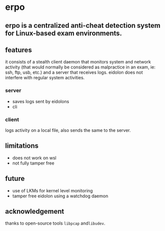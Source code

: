 # erpo
erpo is a centralized anti-cheat detection system for Linux-based exam environments. 
---

## **features**
it consists of a stealth client daemon that monitors system and network activity (that would normally be considered as malpractice in an exam, ie: ssh, ftp, usb, etc.) and a server that receives logs. eidolon does not interfere with regular system activities.

### **server**
- saves logs sent by eidolons
- cli

### **client**
logs activity on a local file, also sends the same to the server. 

## **limitations**
- does not work on wsl
- not fully tamper free

## **future**
- use of LKMs for kernel level monitoring
- tamper free eidolon using a watchdog daemon 


## **acknowledgement**
thanks to open-source tools `libpcap` and`libudev`.
